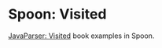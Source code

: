# Spoon: Visited

[JavaParser: Visited](https://github.com/javaparser/javaparser-visited) book examples in Spoon.
